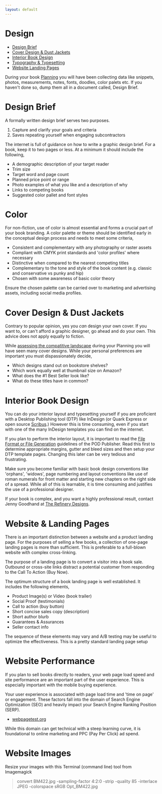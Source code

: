 ```yaml
---
layout: default 
---
```


# Design
 - [Design Brief](#design-brief)
 - [Cover Design & Dust Jackets](#cover-design--dust-jackets)
 - [Interior Book Design](#interior-book-design)
 - [Typography & Typesetting](#typography--typesetting)
 - [Website Landing Pages](#website--landing-pages)

During your book [Planning](Planning.md) you will have been collecting data like  snippets, photos, measurements, notes, fonts, doodles, color palets etc. If you haven't done so, dump them all in a document called, Design Brief.

# Design Brief
A formally written design brief serves two purposes.

1. Capture and clarify your goals and criteria
2. Saves repeating yourself when engaging subcontractors

The internet is full of guidance on how to write a graphic design brief. For a book, keep it to two pages or less. At a minimum it should include the following,

* A demographic description of your target reader
* Trim size
* Target word and page count
* Planned price point or range
* Photo examples of what you like and a description of why
* Links to competing books
* Suggested color pallet and font styles

# Color
For non-fiction, use of color is almost essential and forms a crucial part of your book branding. A color palette or theme should be identified early in the conceptual design process and needs to meet some criteria,
* Consistent and complementary with any photography or raster assets
* Compliant with CMYK print standards and 'color profiles' where necessary
* Distinctive when compared to the nearest competing titles
* Complementary to the tone and style of the book content (e.g. classic and conservative vs punky and hip)
* Chosen with some awareness of basic color theory

Ensure the chosen palette can be carried over to marketing and advertising assets, including social media profiles. 

# Cover Design & Dust Jackets
Contrary to popular opinion, yes you *can* design your own cover. If you want to, or can't afford a graphic designer, go ahead and do your own. This advice does not apply equally to fiction.

While [assessing the compatitive landscape](Planning.md) during your Planning you will have seen many cover designs. While your personal preferences are important you must dispassionately decide,

* Which designs stand out on bookstore shelves?
* Which work equally well at thumbnail size on Amazon?
* What does the #1 Best Seller look like?
* What do these titles have in common?

# Interior Book Design
You can do your interior layout and typesetting yourself if you are proficient with a Desktop Publishing tool (DTP) like InDesign (or  Quark Express or open source [Scribus](https://www.scribus.net/).) However this is time consuming, even if you start with one of the many InDesign templates you can find on the internet. 

If you plan to perform the interior layout, it is important to read the [File Format or File Generation](https://www.ingramspark.com/hubfs/downloads/file-creation-guide.pdf) guidelines of the POD Publisher. Read this first to determine appropriate margins, gutter and bleed sizes and then setup your DTP template pages. Changing this later can be very tedious and frustrating.

Make sure you become familiar with basic book design conventions like 'orphans', 'widows', page numbering and layout conventions like use of roman numerals for front matter and 
starting new chapters on the right side of a spread. While all of this is learnable, it is time consuming and justifies the use of a professional designer.

If your book is complex, and you want a highly professional result, contact Jenny Goodhand at [The Refinery Designs](http://www.refinery-design.com/).

# Website & Landing Pages

There is an important distinction between a website and a product landing page. For the purposes of selling a few books, a collection of one-page landing pages is more than sufficient. This is preferable to a full-blown website with complex cross-linking.

The purpose of a landing page is to convert a visitor into a book sale. Outbound or cross-site links distract a potential customer from responding to the Call To Action (Buy Now).

The optimum structure of a book landing page is well established. It includes the following elements,

* Product Image(s) or Video (book trailer)
* Social Proof (testimonials)
* Call to action (buy button)
* Short concise sales copy (description)
* Short author blurb
* Guarantees & Assurances
* Seller contact info

The sequence of these elements may vary and A/B testing may be useful to optimize the effectiveness. This is a pretty standard landing page setup

# Website Performance
If you plan to sell books directly to readers, your web page load speed and site performance are an important part of the user experience. This is especially important with the mobile buying experience. 

Your user experience is associated with page load time and 'time on page' or engagement. These factors fall into the domain of Search Engine Optimization (SEO) and heavily impact your Search Engine Ranking Position (SERP).

* [webpagetest.org](https://webpahetest.org)

While this domain can get technical with a steep learning curve, it is foundational to online marketing and PPC (Pay Per Click) ad spend. 

# Website Images

Resize your images with this Terminal (command line) tool from Imagemagick

>  convert BM422.jpg -sampling-factor 4:2:0 -strip -quality 85 -interlace JPEG -colorspace sRGB Opt_BM422.jpg 